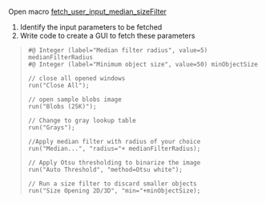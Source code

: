 Open macro  [fetch_user_input_median_sizeFilter](https://raw.githubusercontent.com/NEUBIAS/training-resources/master/_includes/fetching_user_input/exercises/fetch_user_input_median_sizeFilter.ijm)

1. Identify the input parameters to be fetched
2. Write code to create a GUI to fetch these parameters

> ```
>#@ Integer (label="Median filter radius", value=5) medianFilterRadius
>#@ Integer (label="Minimum object size", value=50) minObjectSize
>
>// close all opened windows
>run("Close All");
>
>// open sample blobs image
>run("Blobs (25K)");
>
>// Change to gray lookup table
>run("Grays");
>
>//Apply median filter with radius of your choice
>run("Median...", "radius="+ medianFilterRadius);
>
>// Apply Otsu thresholding to binarize the image
>run("Auto Threshold", "method=Otsu white");
>
>// Run a size filter to discard smaller objects
>run("Size Opening 2D/3D", "min="+minObjectSize);
>
> ```
